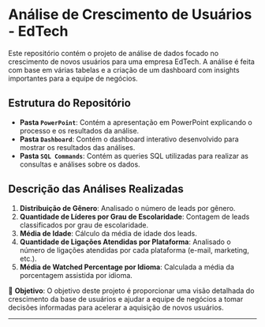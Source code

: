 # Análise de Crescimento de Usuários - EdTech

Este repositório contém o projeto de análise de dados focado no crescimento de novos usuários para uma empresa EdTech. A análise é feita com base em várias tabelas e a criação de um dashboard com insights importantes para a equipe de negócios.

## Estrutura do Repositório

- **Pasta `PowerPoint`**: Contém a apresentação em PowerPoint explicando o processo e os resultados da análise.
- **Pasta `Dashboard`**: Contém o dashboard interativo desenvolvido para mostrar os resultados das análises.
- **Pasta `SQL Commands`**: Contém as queries SQL utilizadas para realizar as consultas e análises sobre os dados.

## Descrição das Análises Realizadas

1. **Distribuição de Gênero**: Analisado o número de leads por gênero.
2. **Quantidade de Líderes por Grau de Escolaridade**: Contagem de leads classificados por grau de escolaridade.
3. **Média de Idade**: Cálculo da média de idade dos leads.
4. **Quantidade de Ligações Atendidas por Plataforma**: Analisado o número de ligações atendidas por cada plataforma (e-mail, marketing, etc.).
5. **Média de Watched Percentage por Idioma**: Calculada a média da porcentagem assistida por idioma.

🎯 **Objetivo**: O objetivo deste projeto é proporcionar uma visão detalhada do crescimento da base de usuários e ajudar a equipe de negócios a tomar decisões informadas para acelerar a aquisição de novos usuários.

---
